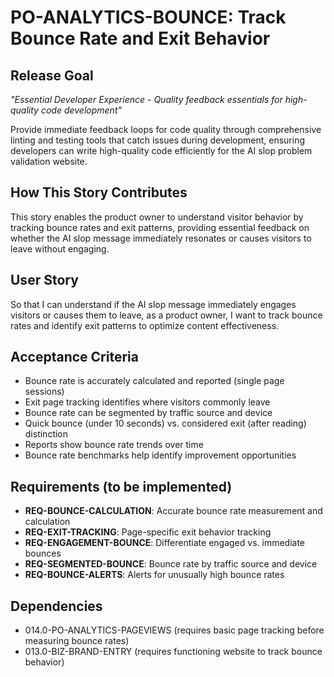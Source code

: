 # PO-ANALYTICS-BOUNCE: Track Bounce Rate and Exit Behavior

## Release Goal

_"Essential Developer Experience - Quality feedback essentials for high-quality code development"_

Provide immediate feedback loops for code quality through comprehensive linting and testing tools that catch issues during development, ensuring developers can write high-quality code efficiently for the AI slop problem validation website.

## How This Story Contributes

This story enables the product owner to understand visitor behavior by tracking bounce rates and exit patterns, providing essential feedback on whether the AI slop message immediately resonates or causes visitors to leave without engaging.

## User Story

So that I can understand if the AI slop message immediately engages visitors or causes them to leave, as a product owner, I want to track bounce rates and identify exit patterns to optimize content effectiveness.

## Acceptance Criteria

- Bounce rate is accurately calculated and reported (single page sessions)
- Exit page tracking identifies where visitors commonly leave
- Bounce rate can be segmented by traffic source and device
- Quick bounce (under 10 seconds) vs. considered exit (after reading) distinction
- Reports show bounce rate trends over time
- Bounce rate benchmarks help identify improvement opportunities

## Requirements (to be implemented)

- **REQ-BOUNCE-CALCULATION**: Accurate bounce rate measurement and calculation
- **REQ-EXIT-TRACKING**: Page-specific exit behavior tracking
- **REQ-ENGAGEMENT-BOUNCE**: Differentiate engaged vs. immediate bounces
- **REQ-SEGMENTED-BOUNCE**: Bounce rate by traffic source and device
- **REQ-BOUNCE-ALERTS**: Alerts for unusually high bounce rates

## Dependencies

- 014.0-PO-ANALYTICS-PAGEVIEWS (requires basic page tracking before measuring bounce rates)
- 013.0-BIZ-BRAND-ENTRY (requires functioning website to track bounce behavior)
